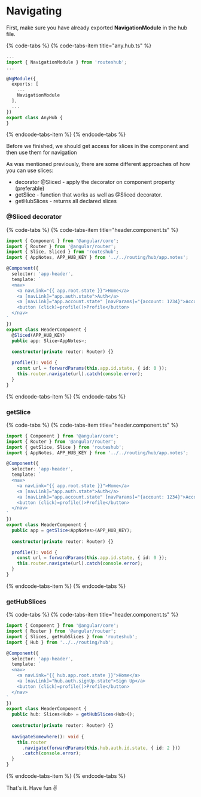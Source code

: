 # Navigating

First, make sure you have already exported **NavigationModule** in the hub file.

{% code-tabs %}
{% code-tabs-item title="any.hub.ts" %}
```typescript
...
import { NavigationModule } from 'routeshub';
...

@NgModule({
  exports: [
    ...
    NavigationModule
  ],
  ...
})
export class AnyHub {
}
```
{% endcode-tabs-item %}
{% endcode-tabs %}

Before we finished, we should get access for slices in the component and then use them for navigation

As was mentioned previously, there are some different approaches of how you can use slices:

* decorator @Sliced - apply the decorator on component property  \(preferable\)
* getSlice - function that works as well as @Sliced decorator.
* getHubSlices - returns all declared slices

### @Sliced decorator

{% code-tabs %}
{% code-tabs-item title="header.component.ts" %}
```typescript
import { Component } from '@angular/core';
import { Router } from '@angular/router';
import { Slice, Sliced } from 'routeshub';
import { AppNotes, APP_HUB_KEY } from '../../routing/hub/app.notes';

@Component({
  selector: 'app-header',
  template: `
  <nav>
    <a navLink="{{ app.root.state }}">Home</a>
    <a [navLink]="app.auth.state">Auth</a>
    <a [navLink]="app.account.state" [navParams]="{account: 1234}">Account</a>
    <button (click)=profile()>Profile</button>
  </nav>
`
})
export class HeaderComponent {
  @Sliced(APP_HUB_KEY)
  public app: Slice<AppNotes>;
  
  constructor(private router: Router) {}

  profile(): void {
    const url = forwardParams(this.app.id.state, { id: 0 });
    this.router.navigate(url).catch(console.error);
  }
}
```
{% endcode-tabs-item %}
{% endcode-tabs %}

### getSlice

{% code-tabs %}
{% code-tabs-item title="header.component.ts" %}
```typescript
import { Component } from '@angular/core';
import { Router } from '@angular/router';
import { getSlice, Slice } from 'routeshub';
import { AppNotes, APP_HUB_KEY } from '../../routing/hub/app.notes';

@Component({
  selector: 'app-header',
  template: `
  <nav>
    <a navLink="{{ app.root.state }}">Home</a>
    <a [navLink]="app.auth.state">Auth</a>
    <a [navLink]="app.account.state" [navParams]="{account: 1234}">Account</a>
    <button (click)=profile()>Profile</button>
  </nav>
`
})
export class HeaderComponent {
  public app = getSlice<AppNotes>(APP_HUB_KEY);
  
  constructor(private router: Router) {}

  profile(): void {
    const url = forwardParams(this.app.id.state, { id: 0 });
    this.router.navigate(url).catch(console.error);
  }
}
```
{% endcode-tabs-item %}
{% endcode-tabs %}

### getHubSlices

{% code-tabs %}
{% code-tabs-item title="header.component.ts" %}
```typescript
import { Component } from '@angular/core';
import { Router } from '@angular/router';
import { Slices, getHubSlices } from 'routeshub';
import { Hub } from '../../routing/hub';

@Component({
  selector: 'app-header',
  template: `
  <nav>
    <a navLink="{{ hub.app.root.state }}">Home</a>
    <a [navLink]="hub.auth.signUp.state">Sign Up</a>
    <button (click)=profile()>Profile</button>
  </nav>
`
})
export class HeaderComponent {
  public hub: Slices<Hub> = getHubSlices<Hub>();
  
  constructor(private router: Router) {}
  
  navigateSomewhere(): void {
    this.router
      .navigate(forwardParams(this.hub.auth.id.state, { id: 2 }))
      .catch(console.error);
  }
}
```
{% endcode-tabs-item %}
{% endcode-tabs %}

That's it. Have fun ✌ 

